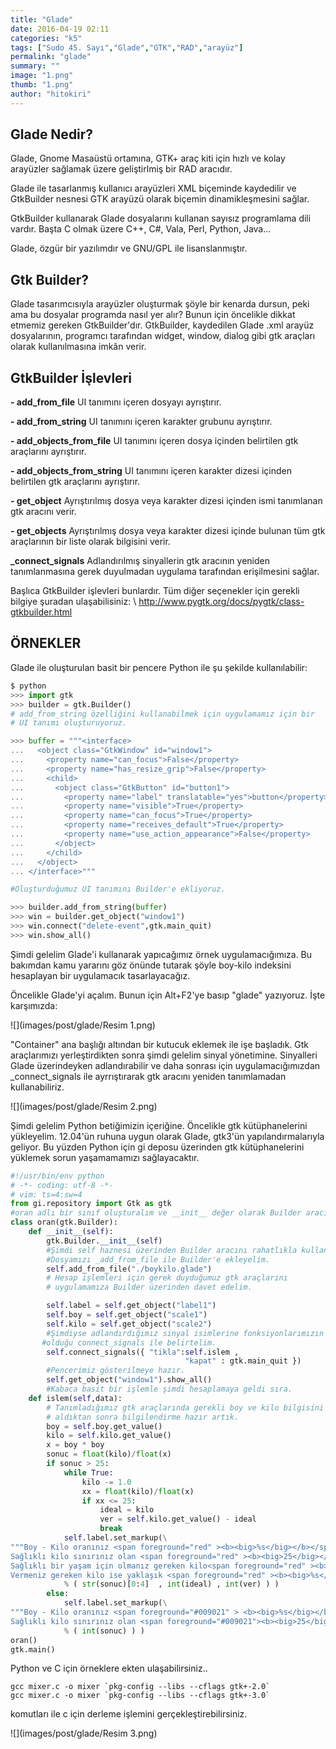 ```yaml
---
title: "Glade"
date: 2016-04-19 02:11
categories: "k5"
tags: ["Sudo 45. Sayı","Glade","GTK","RAD","arayüz"]
permalink: "glade"
summary: ""
image: "1.png"
thumb: "1.png"
author: "hitokiri"
---
```


## Glade Nedir?

Glade, Gnome Masaüstü ortamına, GTK+ araç kiti için hızlı ve kolay arayüzler sağlamak üzere geliştirlmiş bir RAD aracıdır.

Glade ile tasarlanmış kullanıcı arayüzleri XML biçeminde kaydedilir ve GtkBuilder nesnesi GTK arayüzü olarak biçemin dinamikleşmesini sağlar.

GtkBuilder kullanarak Glade dosyalarını kullanan sayısız programlama dili vardır. Başta C olmak üzere C++, C#, Vala, Perl, Python, Java...

Glade, özgür bir yazılımdır ve GNU/GPL ile lisanslanmıştır.


## Gtk Builder?

Glade tasarımcısıyla arayüzler oluşturmak şöyle bir kenarda dursun, peki ama bu dosyalar programda nasıl yer alır? Bunun için  öncelikle dikkat etmemiz gereken GtkBuilder'dır.
GtkBuilder, kaydedilen Glade .xml arayüz dosyalarının, programcı tarafından widget, window, dialog gibi gtk araçları olarak kullanılmasına imkân verir.


## GtkBuilder İşlevleri

**- add_from_file**
UI tanımını içeren dosyayı ayrıştırır.

**- add_from_string**
UI tanımını içeren karakter grubunu ayrıştırır.

**- add_objects_from_file**
UI tanımını içeren dosya içinden belirtilen gtk araçlarını ayrıştırır.

**- add_objects_from_string**
UI tanımını içeren karakter dizesi içinden belirtilen gtk araçlarını ayrıştırır.

**- get_object**
Ayrıştırılmış dosya veya karakter dizesi içinden ismi tanımlanan gtk aracını verir.

**- get_objects**
Ayrıştırılmış dosya veya karakter dizesi içinde bulunan tüm gtk araçlarının bir liste olarak bilgisini verir.

**_connect_signals**
Adlandırılmış sinyallerin gtk aracının yeniden tanımlanmasına gerek duyulmadan uygulama tarafından erişilmesini sağlar.

Başlıca GtkBuilder işlevleri bunlardır. Tüm diğer seçenekler için gerekli bilgiye şuradan ulaşabilisiniz: \\
<http://www.pygtk.org/docs/pygtk/class-gtkbuilder.html>


## ÖRNEKLER
Glade ile oluşturulan basit bir pencere Python ile şu şekilde kullanılabilir:

```python
$ python
>>> import gtk
>>> builder = gtk.Builder()
# add_from_string özelliğini kullanabilmek için uygulamamız için bir
# UI tanımı oluşturuyoruz.

>>> buffer = """<interface>
...   <object class="GtkWindow" id="window1">
...     <property name="can_focus">False</property>
...     <property name="has_resize_grip">False</property>
...     <child>
...       <object class="GtkButton" id="button1">
...         <property name="label" translatable="yes">button</property>
...         <property name="visible">True</property>
...         <property name="can_focus">True</property>
...         <property name="receives_default">True</property>
...         <property name="use_action_appearance">False</property>
...       </object>
...     </child>
...   </object>
... </interface>"""

#Oluşturduğumuz UI tanımını Builder'e ekliyoruz.

>>> builder.add_from_string(buffer)
>>> win = builder.get_object("window1")
>>> win.connect("delete-event",gtk.main_quit)
>>> win.show_all()
```

Şimdi gelelim Glade'i kullanarak yapıcağımız örnek uygulamacığımıza. Bu bakımdan kamu yararını göz önünde tutarak şöyle boy-kilo indeksini hesaplayan bir uygulamacık tasarlayacağız.

Öncelikle Glade'yi açalım. Bunun için Alt+F2'ye basıp "glade" yazıyoruz.
İşte karşımızda:

![](images/post/glade/Resim 1.png)

"Container" ana başlığı altından bir kutucuk eklemek ile işe başladık. Gtk araçlarımızı yerleştirdikten sonra şimdi gelelim sinyal yönetimine. Sinyalleri Glade üzerindeyken adlandırabilir ve daha sonrası için
uygulamacığımızdan \_connect_signals ile ayrrıştırarak gtk aracını yeniden tanımlamadan kullanabiliriz.

![](images/post/glade/Resim 2.png)

Şimdi gelelim Python betiğimizin içeriğine. Öncelikle gtk kütüphanelerini yükleyelim. 12.04'ün ruhuna uygun olarak Glade, gtk3'ün yapılandırmalarıyla geliyor. Bu yüzden Python için gi deposu üzerinden gtk kütüphanelerini yüklemek sorun yaşamamamızı sağlayacaktır.

```python
#!/usr/bin/env python
# -*- coding: utf-8 -*-
# vim: ts=4:sw=4
from gi.repository import Gtk as gtk
#oran adlı bir sınıf oluşturalım ve __init__ değer olarak Builder aracını tanımlıyalım:
class oran(gtk.Builder):
    def __init__(self):
        gtk.Builder.__init__(self)
        #Şimdi self haznesi üzerinden Builder aracını rahatlıkla kullanabiliriz.
        #Dosyamızı _add_from_file ile Builder'e ekleyelim.
        self.add_from_file("./boykilo.glade")
        # Hesap işlemleri için gerek duyduğumuz gtk araçlarını
        # uygulamamıza Builder üzerinden davet edelim.

        self.label = self.get_object("label1")
        self.boy = self.get_object("scale1")
        self.kilo = self.get_object("scale2")
        #Şimdiyse adlandırdığımız sinyal isimlerine fonksiyonlarımızın hangileri
       #olduğu connect_signals ile belirtelim.
        self.connect_signals({ "tikla":self.islem ,
                                       "kapat" : gtk.main_quit })
        #Pencerimiz gösterilmeye hazır.
        self.get_object("window1").show_all()
        #Kabaca basit bir işlemle şimdi hesaplamaya geldi sıra.
    def islem(self,data):
        # Tanımladığımız gtk araçlarında gerekli boy ve kilo bilgisini
        # aldıktan sonra bilgilendirme hazır artık.
        boy = self.boy.get_value()
        kilo = self.kilo.get_value()
        x = boy * boy
        sonuc = float(kilo)/float(x)
        if sonuc > 25:
            while True:
                kilo -= 1.0
                xx = float(kilo)/float(x)
                if xx <= 25:
                    ideal = kilo
                    ver = self.kilo.get_value() - ideal
                    break
            self.label.set_markup(\
"""Boy - Kilo oranınız <span foreground="red" ><b><big>%s</big></b></span> ..
Sağlıklı kilo sınırınız olan <span foreground="red" ><b><big>25</big></b></span>'i geçmiş durumda.
Sağlıklı bir yaşam için olmanız gereken kilo<span foreground="red" ><b><big>%s</big></b></span>,
Vermeniz gereken kilo ise yaklaşık <span foreground="red" ><b><big>%s</big></b></span> kadar.."""
            % ( str(sonuc)[0:4]  , int(ideal) , int(ver) ) )
        else:
            self.label.set_markup(\
"""Boy - Kilo oranınız <span foreground="#009021" > <b><big>%s</big></b></span> ..
Sağlıklı kilo sınırınız olan <span foreground="#009021"><b><big>25</big></b></span>'in altında .."""
            % ( int(sonuc) ) )
oran()
gtk.main()
```

Python ve C için örneklere ekten ulaşabilirsiniz..

```
gcc mixer.c -o mixer `pkg-config --libs --cflags gtk+-2.0`
gcc mixer.c -o mixer `pkg-config --libs --cflags gtk+-3.0`
```

komutları ile c için  derleme işlemini gerçekleştirebilirsiniz.

![](images/post/glade/Resim 3.png)
